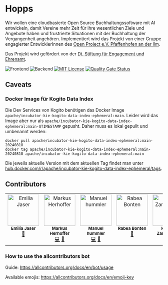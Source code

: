 # Hopps

Wir wollen eine cloudbasierte Open Source Buchhaltungssoftware mit AI entwickeln, damit Vereine mehr Zeit für ihre
wesentlichen Ziele und Angebote haben und frustrierte Situationen mit der Buchhaltung der Vergangenheit angehören.
Implementiert wird das Projekt von einer Gruppe engagierter EntwicklerInnen
des [Open Project e.V. Pfaffenhofen an der Ilm](https://op-paf.de).

Das Projekt wird gefördert von
der [Dt. Stiftung für Engagement und Ehrenamt](https://www.deutsche-stiftung-engagement-und-ehrenamt.de/).

![Frontend](https://github.com/hopps-app/hopps/actions/workflows/frontend.yml/badge.svg)
![Backend](https://github.com/hopps-app/hopps/actions/workflows/backend.yml/badge.svg)
[![MIT License](https://img.shields.io/badge/License-MIT-green.svg)](https://choosealicense.com/licenses/mit/)
[![Quality Gate Status](https://sonarcloud.io/api/project_badges/measure?project=hopps-app_hopps&metric=alert_status)](https://sonarcloud.io/summary/new_code?id=hopps-app_hopps)

## Caveats

### Docker Image für Kogito Data Index

Die Dev Services von Kogito benötigen das Docker Image `apache/incubator-kie-kogito-data-index-ephemeral:main`. Leider
wird das Image aber nur als `apache/incubator-kie-kogito-data-index-ephemeral:main-$TIMESTAMP` gepusht. Daher muss es
lokal gepullt und umbenannt werden:

    docker pull apache/incubator-kie-kogito-data-index-ephemeral:main-20240818
    docker tag apache/incubator-kie-kogito-data-index-ephemeral:main-20240818 apache/incubator-kie-kogito-data-index-ephemeral:main

Die jeweils aktuelle Version mit dem aktuellen Tag findet man
unter [hub.docker.com/r/apache/incubator-kie-kogito-data-index-ephemeral/tags](https://hub.docker.com/r/apache/incubator-kie-kogito-data-index-ephemeral/tags).

## Contributors

<!-- ALL-CONTRIBUTORS-LIST:START - Do not remove or modify this section -->
<!-- prettier-ignore-start -->
<!-- markdownlint-disable -->
<table>
  <tbody>
    <tr>
      <td align="center" valign="top" width="14.28%"><a href="https://github.com/schitcrafter"><img src="https://avatars.githubusercontent.com/u/58911293?v=4?s=100" width="100px;" alt="Emilia Jaser"/><br /><sub><b>Emilia Jaser</b></sub></a><br /><a href="#tool-schitcrafter" title="Tools">🔧</a></td>
      <td align="center" valign="top" width="14.28%"><a href="http://explore.de"><img src="https://avatars.githubusercontent.com/u/545499?v=4?s=100" width="100px;" alt="Markus Herhoffer"/><br /><sub><b>Markus Herhoffer</b></sub></a><br /><a href="#code-d135-1r43" title="Code">💻</a> <a href="#business-d135-1r43" title="Business development">💼</a></td>
      <td align="center" valign="top" width="14.28%"><a href="http://www.hummli.de"><img src="https://avatars.githubusercontent.com/u/25209702?v=4?s=100" width="100px;" alt="Manuel hummler"/><br /><sub><b>Manuel hummler</b></sub></a><br /><a href="#code-manuelhummler" title="Code">💻</a> <a href="#business-manuelhummler" title="Business development">💼</a></td>
      <td align="center" valign="top" width="14.28%"><a href="https://github.com/RabeaBonten"><img src="https://avatars.githubusercontent.com/u/176834893?v=4?s=100" width="100px;" alt="Rabea Bonten"/><br /><sub><b>Rabea Bonten</b></sub></a><br /><a href="#design-RabeaBonten" title="Design">🎨</a></td>
      <td align="center" valign="top" width="14.28%"><a href="https://github.com/kzamurnyak"><img src="https://avatars.githubusercontent.com/u/45554106?v=4?s=100" width="100px;" alt="Kostya Zamurnyak"/><br /><sub><b>Kostya Zamurnyak</b></sub></a><br /><a href="#code-kzamurnyak" title="Code">💻</a></td>
    </tr>
  </tbody>
</table>

<!-- markdownlint-restore -->
<!-- prettier-ignore-end -->

<!-- ALL-CONTRIBUTORS-LIST:END -->

### How to use the allcontributors bot

Guide: https://allcontributors.org/docs/en/bot/usage

Available emojis: https://allcontributors.org/docs/en/emoji-key
